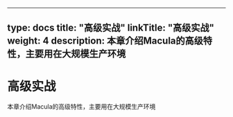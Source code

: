 
---
type: docs
title: "高级实战"
linkTitle: "高级实战"
weight: 4
description: 本章介绍Macula的高级特性，主要用在大规模生产环境
---

# **高级实战**

本章介绍Macula的高级特性，主要用在大规模生产环境



